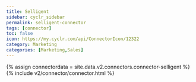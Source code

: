 ```yaml
---
title: Selligent
sidebar: cyclr_sidebar
permalink: selligent-connector
tags: [connector]
toc: false
icon: https://my.cyclr.com/api/ConnectorIcon/12322
category: Marketing
categories: [Marketing,Sales]
---
```

{% assign connectordata = site.data.v2.connectors.connector-selligent %}
{% include v2/connector/connector.html %}	